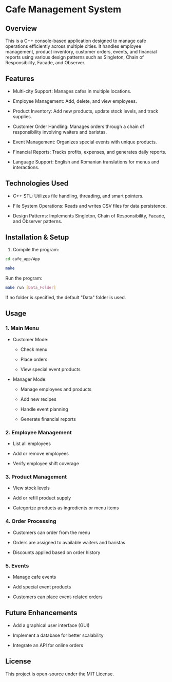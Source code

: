# Cafe Management System

## Overview

This is a C++ console-based application designed to manage cafe operations efficiently across multiple cities. It handles employee management, product inventory, customer orders, events, and financial reports using various design patterns such as Singleton, Chain of Responsibility, Facade, and Observer.

## Features

- Multi-city Support: Manages cafes in multiple locations.

- Employee Management: Add, delete, and view employees.

- Product Inventory: Add new products, update stock levels, and track supplies.

- Customer Order Handling: Manages orders through a chain of responsibility involving waiters and baristas.

- Event Management: Organizes special events with unique products.

- Financial Reports: Tracks profits, expenses, and generates daily reports.

- Language Support: English and Romanian translations for menus and interactions.

## Technologies Used

- C++ STL: Utilizes file handling, threading, and smart pointers.

- File System Operations: Reads and writes CSV files for data persistence.

- Design Patterns: Implements Singleton, Chain of Responsibility, Facade, and Observer patterns.

## Installation & Setup

1. Compile the program:

``` bash
cd cafe_app/App
```

``` bash
make
```

Run the program:
``` bash
make run [Data_Folder]
```

If no folder is specified, the default "Data" folder is used.

## Usage

### 1. Main Menu

- Customer Mode:

    - Check menu

    - Place orders

    - View special event products

- Manager Mode:

    - Manage employees and products

    - Add new recipes

    - Handle event planning

    - Generate financial reports

### 2. Employee Management

- List all employees

- Add or remove employees

- Verify employee shift coverage

### 3. Product Management

- View stock levels

- Add or refill product supply

- Categorize products as ingredients or menu items

### 4. Order Processing

- Customers can order from the menu

- Orders are assigned to available waiters and baristas

- Discounts applied based on order history

### 5. Events

- Manage cafe events

- Add special event products

- Customers can place event-related orders

## Future Enhancements

- Add a graphical user interface (GUI)

- Implement a database for better scalability

- Integrate an API for online orders

## License

This project is open-source under the MIT License.